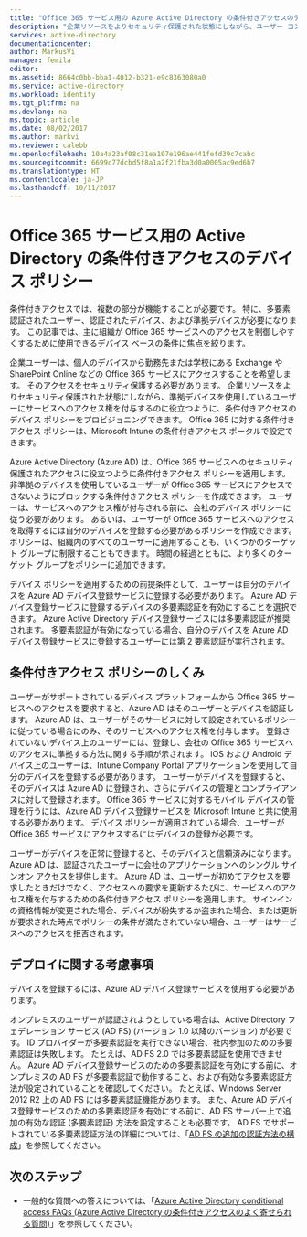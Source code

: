 ```yaml
---
title: "Office 365 サービス用の Azure Active Directory の条件付きアクセスのデバイス ポリシー | Microsoft Docs"
description: "企業リソースをよりセキュリティ保護された状態にしながら、ユーザー コンプライアンスやサービスへのアクセスを維持するのに役立つように条件付きアクセスのデバイス ポリシーをプロビジョニングする方法について説明します。"
services: active-directory
documentationcenter: 
author: MarkusVi
manager: femila
editor: 
ms.assetid: 8664c0bb-bba1-4012-b321-e9c8363080a0
ms.service: active-directory
ms.workload: identity
ms.tgt_pltfrm: na
ms.devlang: na
ms.topic: article
ms.date: 08/02/2017
ms.author: markvi
ms.reviewer: calebb
ms.openlocfilehash: 10a4a23af08c31ea107e196ae441fefd39c7cabc
ms.sourcegitcommit: 6699c77dcbd5f8a1a2f21fba3d0a0005ac9ed6b7
ms.translationtype: HT
ms.contentlocale: ja-JP
ms.lasthandoff: 10/11/2017
---
```

# <a name="active-directory-conditional-access-device-policies-for-office-365-services"></a>Office 365 サービス用の Active Directory の条件付きアクセスのデバイス ポリシー

条件付きアクセスでは、複数の部分が機能することが必要です。 特に、多要素認証されたユーザー、認証されたデバイス、および準拠デバイスが必要になります。 この記事では、主に組織が Office 365 サービスへのアクセスを制御しやすくするために使用できるデバイス ベースの条件に焦点を絞ります。 

企業ユーザーは、個人のデバイスから勤務先または学校にある Exchange や SharePoint Online などの Office 365 サービスにアクセスすることを希望します。 そのアクセスをセキュリティ保護する必要があります。 企業リソースをよりセキュリティ保護された状態にしながら、準拠デバイスを使用しているユーザーにサービスへのアクセス権を付与するのに役立つように、条件付きアクセスのデバイス ポリシーをプロビジョニングできます。 Office 365 に対する条件付きアクセス ポリシーは、Microsoft Intune の条件付きアクセス ポータルで設定できます。

Azure Active Directory (Azure AD) は、Office 365 サービスへのセキュリティ保護されたアクセスに役立つように条件付きアクセス ポリシーを適用します。 非準拠のデバイスを使用しているユーザーが Office 365 サービスにアクセスできないようにブロックする条件付きアクセス ポリシーを作成できます。 ユーザーは、サービスへのアクセス権が付与される前に、会社のデバイス ポリシーに従う必要があります。 あるいは、ユーザーが Office 365 サービスへのアクセスを取得するには自分のデバイスを登録する必要があるポリシーを作成できます。 ポリシーは、組織内のすべてのユーザーに適用することも、いくつかのターゲット グループに制限することもできます。 時間の経過とともに、より多くのターゲット グループをポリシーに追加できます。

デバイス ポリシーを適用するための前提条件として、ユーザーは自分のデバイスを Azure AD デバイス登録サービスに登録する必要があります。 Azure AD デバイス登録サービスに登録するデバイスの多要素認証を有効にすることを選択できます。 Azure Active Directory デバイス登録サービスには多要素認証が推奨されます。 多要素認証が有効になっている場合、自分のデバイスを Azure AD デバイス登録サービスに登録するユーザーには第 2 要素認証が実行されます。

## <a name="how-does-a-conditional-access-policy-work"></a>条件付きアクセス ポリシーのしくみ

ユーザーがサポートされているデバイス プラットフォームから Office 365 サービスへのアクセスを要求すると、Azure AD はそのユーザーとデバイスを認証します。 Azure AD は、ユーザーがそのサービスに対して設定されているポリシーに従っている場合にのみ、そのサービスへのアクセス権を付与します。 登録されていないデバイス上のユーザーには、登録し、会社の Office 365 サービスへのアクセスに準拠する方法に関する手順が示されます。 iOS および Android デバイス上のユーザーは、Intune Company Portal アプリケーションを使用して自分のデバイスを登録する必要があります。 ユーザーがデバイスを登録すると、そのデバイスは Azure AD に登録され、さらにデバイスの管理とコンプライアンスに対して登録されます。 Office 365 サービスに対するモバイル デバイスの管理を行うには、Azure AD デバイス登録サービスを Microsoft Intune と共に使用する必要があります。 デバイス ポリシーが適用されている場合、ユーザーが Office 365 サービスにアクセスするにはデバイスの登録が必要です。

ユーザーがデバイスを正常に登録すると、そのデバイスと信頼済みになります。 Azure AD は、認証されたユーザーに会社のアプリケーションへのシングル サインオン アクセスを提供します。 Azure AD は、ユーザーが初めてアクセスを要求したときだけでなく、アクセスへの要求を更新するたびに、サービスへのアクセス権を付与するための条件付きアクセス ポリシーを適用します。 サインインの資格情報が変更された場合、デバイスが紛失するか盗まれた場合、または更新が要求された時点でポリシーの条件が満たされていない場合、ユーザーはサービスへのアクセスを拒否されます。

## <a name="deployment-considerations"></a>デプロイに関する考慮事項

デバイスを登録するには、Azure AD デバイス登録サービスを使用する必要があります。

オンプレミスのユーザーが認証されようとしている場合は、Active Directory フェデレーション サービス (AD FS) (バージョン 1.0 以降のバージョン) が必要です。 ID プロバイダーが多要素認証を実行できない場合、社内参加のための多要素認証は失敗します。 たとえば、AD FS 2.0 では多要素認証を使用できません。 Azure AD デバイス登録サービスのための多要素認証を有効にする前に、オンプレミスの AD FS が多要素認証で動作すること、および有効な多要素認証方法が設定されていることを確認してください。 たとえば、Windows Server 2012 R2 上の AD FS には多要素認証機能があります。 また、Azure AD デバイス登録サービスのための多要素認証を有効にする前に、AD FS サーバー上で追加の有効な認証 (多要素認証) 方法を設定することも必要です。 AD FS でサポートされている多要素認証方法の詳細については、「[AD FS の追加の認証方法の構成](/windows-server/identity/ad-fs/operations/configure-additional-authentication-methods-for-ad-fs)」を参照してください。

## <a name="next-steps"></a>次のステップ

*   一般的な質問への答えについては、「[Azure Active Directory conditional access FAQs (Azure Active Directory の条件付きアクセスのよく寄せられる質問)](active-directory-conditional-faqs.md)」を参照してください。
